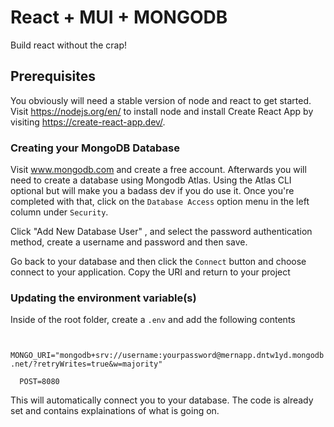 # React + MUI + MONGODB
Build react without the crap!

## Prerequisites
You obviously will need a stable version of node and react to get started. Visit https://nodejs.org/en/ to install node and install 
Create React App by visiting https://create-react-app.dev/.

### Creating your MongoDB Database
Visit www.mongodb.com and create a free account. Afterwards you will need to create a database using Mongodb Atlas.
Using the Atlas CLI optional but will make you a badass dev if you do use it. Once you're completed with that, 
click on the <code>Database Access</code> option menu in the left column under <code>Security</code>. 

Click "Add New Database User" , and select the password authentication method, create a username and password and then save.

Go back to your database and then click the <code>Connect</code> button and choose connect to your application. Copy the URI and
return to your project

### Updating the environment variable(s)
Inside of the root folder, create a <code>.env</code> and add the following contents

<code>
  MONGO_URI="mongodb+srv://username:yourpassword@mernapp.dntw1yd.mongodb.net/?retryWrites=true&w=majority"
</code>
<code>
  POST=8080
</code>


This will automatically connect you to your database. The code is already set and contains explainations of what is going on.
